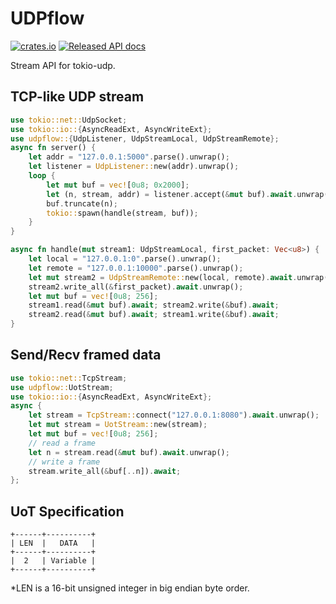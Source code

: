 # UDPflow

[![crates.io](https://img.shields.io/crates/v/udpflow.svg)](https://crates.io/crates/udpflow)
[![Released API docs](https://docs.rs/udpflow/badge.svg)](https://docs.rs/udpflow)

Stream API for tokio-udp.

## TCP-like UDP stream

```rust
use tokio::net::UdpSocket;
use tokio::io::{AsyncReadExt, AsyncWriteExt};
use udpflow::{UdpListener, UdpStreamLocal, UdpStreamRemote};
async fn server() {
    let addr = "127.0.0.1:5000".parse().unwrap();
    let listener = UdpListener::new(addr).unwrap();
    loop {
        let mut buf = vec![0u8; 0x2000];
        let (n, stream, addr) = listener.accept(&mut buf).await.unwrap();
        buf.truncate(n);
        tokio::spawn(handle(stream, buf));
    }
}

async fn handle(mut stream1: UdpStreamLocal, first_packet: Vec<u8>) {
    let local = "127.0.0.1:0".parse().unwrap();
    let remote = "127.0.0.1:10000".parse().unwrap();
    let mut stream2 = UdpStreamRemote::new(local, remote).await.unwrap();
    stream2.write_all(&first_packet).await.unwrap();
    let mut buf = vec![0u8; 256];
    stream1.read(&mut buf).await; stream2.write(&buf).await;
    stream2.read(&mut buf).await; stream1.write(&buf).await;
}
```

## Send/Recv framed data

```rust
use tokio::net::TcpStream;
use udpflow::UotStream;
use tokio::io::{AsyncReadExt, AsyncWriteExt};
async {
    let stream = TcpStream::connect("127.0.0.1:8080").await.unwrap();
    let mut stream = UotStream::new(stream);
    let mut buf = vec![0u8; 256];
    // read a frame
    let n = stream.read(&mut buf).await.unwrap();
    // write a frame
    stream.write_all(&buf[..n]).await;
};
```

## UoT Specification

```plain
+------+----------+
| LEN  |   DATA   |
+------+----------+
|  2   | Variable |
+------+----------+
```

\*LEN is a 16-bit unsigned integer in big endian byte order.
